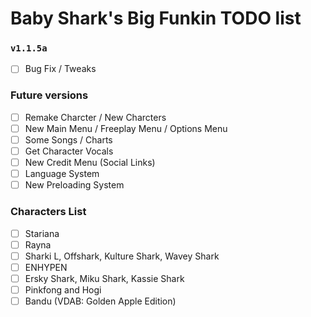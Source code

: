 # Baby Shark's Big Funkin TODO list

### `v1.1.5a`
- [ ] Bug Fix / Tweaks

### Future versions
- [ ] Remake Charcter / New Charcters
- [ ] New Main Menu / Freeplay Menu / Options Menu
- [ ] Some Songs / Charts
- [ ] Get Character Vocals
- [ ] New Credit Menu (Social Links)
- [ ] Language System
- [ ] New Preloading System

### Characters List
- [ ] Stariana
- [ ] Rayna
- [ ] Sharki L, Offshark, Kulture Shark, Wavey Shark
- [ ] ENHYPEN
- [ ] Ersky Shark, Miku Shark, Kassie Shark
- [ ] Pinkfong and Hogi
- [ ] Bandu (VDAB: Golden Apple Edition)